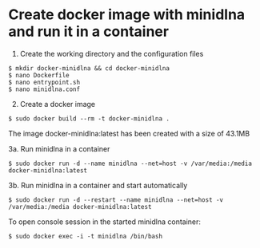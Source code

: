 # Create docker image with minidlna and run it in a container

1. Create the working directory and the configuration files

```
$ mkdir docker-minidlna && cd docker-minidlna
$ nano Dockerfile
$ nano entrypoint.sh
$ nano minidlna.conf
```

2. Create a docker image

``` 
$ sudo docker build --rm -t docker-minidlna .
```

The image docker-minidlna:latest has been created with a size of 43.1MB

3a. Run minidlna in a container

```
$ sudo docker run -d --name minidlna --net=host -v /var/media:/media docker-minidlna:latest
```

3b. Run minidlna in a container and start automatically

```
$ sudo docker run -d --restart --name minidlna --net=host -v /var/media:/media docker-minidlna:latest
```


To open console session in the started minidlna container:

```
$ sudo docker exec -i -t minidlna /bin/bash
```
